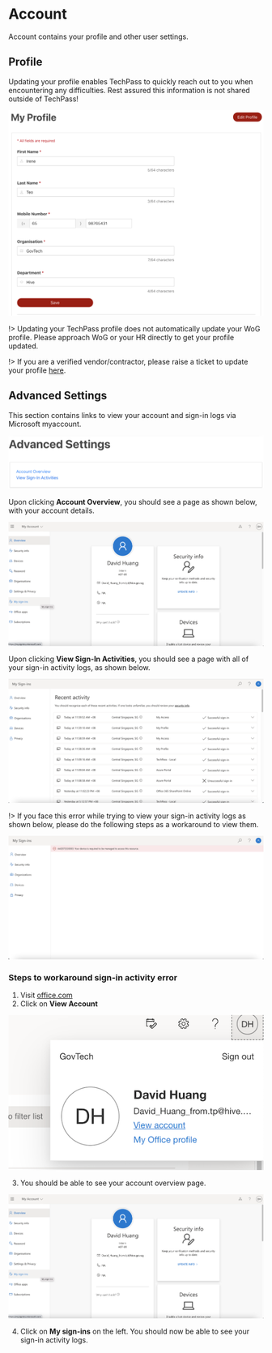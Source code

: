 # Account
Account contains your profile and other user settings.

## Profile
Updating your profile enables TechPass to quickly reach out to you when encountering any difficulties. Rest assured this information is not shared outside of TechPass!

![profile](assets/images/account/user_profile.png)

!> Updating your TechPass profile does not automatically update your WoG profile. Please approach WoG or your HR directly to get your profile updated.

!> If you are a verified vendor/contractor, please raise a ticket to update your profile [here]().

## Advanced Settings
This section contains links to view your account and sign-in logs via Microsoft myaccount.

![advanced settings](assets/images/account/advanced_settings.png)

Upon clicking **Account Overview**, you should see a page as shown below, with your account details.

![ms account overview](assets/images/account/ms_account_overview.png)

Upon clicking **View Sign-In Activities**, you should see a page with all of your sign-in activity logs, as shown below.

![ms sign-in logs](assets/images/account/ms_sign_in_logs.png)

!> If you face this error while trying to view your sign-in activity logs as shown below, please do the following steps as a workaround to view them.

![ms sign-in logs error](assets/images/account/ms_sign_in_logs_error.png)

### Steps to workaround sign-in activity error

1. Visit [office.com](https://office.com)
2. Click on **View Account**

![view account step](assets/images/account/view_account_step.png)

3. You should be able to see your account overview page.

![ms account overview](assets/images/account/ms_account_overview.png)

4. Click on **My sign-ins** on the left. You should now be able to see your sign-in activity logs.